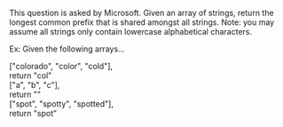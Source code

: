 This question is asked by Microsoft. Given an array of strings, return the longest common prefix that is shared amongst all strings.
Note: you may assume all strings only contain lowercase alphabetical characters.

Ex: Given the following arrays...

["colorado", "color", "cold"],       
 return "col"   
["a", "b", "c"],  
 return ""   
["spot", "spotty", "spotted"],  
 return "spot"
